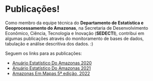 # Publicações!

Como membro da equipe técnica do **Departamento de Estatística e Geoprocessamento do Amazonas**,
na Secretaria de Desenvolvimento Econômico, Ciência, Tecnologia e Inovação (**SEDECTI**), contribui em algumas publicações
através do monitoramento de bases de dados, tabulação e análise descritiva dos dados. :)

Seguem os links para as publicações:

- [Anuário Estatístico Do Amazonas 2020](https://www.sedecti.am.gov.br/wp-content/uploads/2022/04/Anuario-Estatistico-do-Estado-do-Amazonas-Base-2020.pdf)
- [Anuário Estatístico Do Amazonas 2021](https://www.sedecti.am.gov.br/wp-content/uploads/2023/06/Anuario-estatistico-do-Estado-do-Amazonas-2021-Oficial.pdf)
- [Amazonas Em Mapas 5ª edição, 2022](http://cloud.prodam.am.gov.br/index.php/s/qgaxIfxzeQ1S11H)
